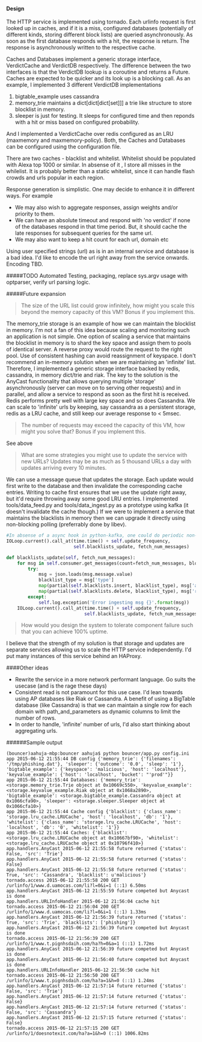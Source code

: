 #### Design
The HTTP service is implemented using tornado.
Each urlinfo request is first looked up in caches, and if it is a miss, configured databases (potentially of different kinds, storing different block lists) are
queried asynchronously. As soon as the first database responds with a hit, the response is return.
The response is asynchronously written to the respective cache.

Caches and Databases implement a generic storage interface, VerdictCache and VerdictDB respectively. The difference between the two interfaces is that the VerdictDB lookup is a coroutine and returns a Future. Caches are expected to be quicker and its look up is a blocking call. As an example, I implemented 3 different VerdictDB implementations
1. bigtable_example uses cassandra
2. memory_trie maintains a dict[dict[dict[set]]] a trie like structure to store blocklist in memory.
3. sleeper is just for testing. It sleeps for configured time and then reponds with a hit or miss based on configured probability.

And I implemented a VerdictCache over redis configured as an LRU (maxmemory and maxmemory-policy).
Both, the Caches and Databases can be configured using the configuration file.

There are two caches - blacklist and whitelist. Whitelist should be populated with Alexa top 1000 or similar. In absense of it , I store all misses in the whilelist. It is probably better than a static whitelist, since it can handle flash crowds and urls popular in each region.

Response generation is simplistic. One may decide to enhance it in different ways. For example
- We may also wish to aggregate responses, assign weights and/or priority to them.
- We can have an absolute timeout and respond with 'no verdict' if none of the databases respond in that time period. But, it should cache the late responses for subsequent queries for the same url.
- We may also want to keep a hit count for each url, domain etc

Using user specified strings (url) as is in an internal service and database is a bad idea. I'd like to encode the url right away from the service onwards. Encoding TBD.

#####TODO
Automated Testing, packaging, replace sys.argv usage with optparser, verify url parsing logic.

#####Future expansion

> The size of the URL list could grow infinitely, how might you
> scale this beyond the memory capacity of this VM? Bonus if you
> implement this.

The memory_trie storage is an example of how we can maintain the blocklist in memory. I'm not a fan of this idea because scaling and monitoring such an application is not simple.
One option of scaling a service that maintains the blocklist in memory is to shard the key space and assign them to pools of identical server. A reverse proxy would route the request to the right pool. Use of consistent hashing can avoid reassignment of keyspace. I don't recommend an in-memory solution when we are maintaining an 'infinite' list.
Therefore, I implemented a generic storage interface backed by redis, cassandra, in memory dict/trie and riak. The key to the solution is the AnyCast functionality that allows querying multiple 'storage' asynchronously (server can move on to serving other requests) and in parallel, and allow a service to respond as soon as the first hit is received. Redis performs pretty well with large key space and so does Cassandra. We can scale to 'infinite' urls by keeping, say cassandra as a persistent storage, redis as a LRU cache, and still keep our average response to < 5msec.

> The number of requests may exceed the capacity of this VM, how
> might you solve that? Bonus if you implement this.

See above

> What are some strategies you might use to update the service
> with new URLs? Updates may be as much as 5 thousand URLs a day
> with updates arriving every 10 minutes.

We can use a message queue that updates the storage. Each update would first write to the database and then invalidate the corresponding cache entries. Writing to cache first ensures that we use the update right away, but it'd require throwing away some good LRU entries. I implemented tools/data_feed.py and tools/data_ingest.py as a prototype using kafka (it doesn't invalidate the cache though.)
If we were to implement a service that maintains the blacklists in memory then we can upgrade it directly using non-blocking polling (preferrably done by libev).
```python
#In absense of a async hook in python-kafka, one could do periodic non-blocking user level polling
IOLoop.current().call_at(time.time() + self.update_frequency,
                         self.blacklists_update, fetch_num_messages)

def blacklists_update(self, fetch_num_messages):
    for msg in self.consumer.get_messages(count=fetch_num_messages, block=False):
        try:
            msg = json.loads(msg.message.value)
            blacklist_type = msg['type']
            map(partial(self.blacklists.insert, blacklist_type), msg['add'])
            map(partial(self.blacklists.delete, blacklist_type), msg['remove'])
        except:
            self.log.exception('Error ingesting msg {}'.format(msg))
    IOLoop.current().call_at(time.time() + self.update_frequency,
                             self.blacklists_update, fetch_num_messages)
```

> How would you design the system to tolerate component failure
> such that you can achieve 100% uptime.

I believe that the strength of my solution is that storage and updates are separate services allowing us to scale the HTTP service independently. I'd put many instances of this service behind an HAProxy.

####Other ideas
- Rewrite the service in a more network performant language. Go suits the usecase (and is the rage these days)
- Consistent read is not paramount for this use case. I'd lean towards using AP databases like Riak or Cassandra. A benefit of using a BigTable database (like Cassandra) is that we can maintain a single row for each domain with path_and_parameters as dynamic columns to limit the number of rows.
- In order to handle, 'infinite' number of urls, I'd also start thinking about aggregating urls.


######Sample output
```
(bouncer)aahuja-mbp:bouncer aahuja$ python bouncer/app.py config.ini
app 2015-06-12 21:55:44 DB config {'memory_trie': {'filenames': '/tmp/phishing.dat'}, 'sleeper': {'outcome': '0.0', 'sleep': '1'}, 'bigtable_example': {'keyspace': 'malicious', 'host': 'localhost'}, 'keyvalue_example': {'host': 'localhost', 'bucket': "'prod'"}}
app 2015-06-12 21:55:44 Databases: {'memory_trie': <storage.memory_trie.Trie object at 0x10669c550>, 'keyvalue_example': <storage.keyvalue_example.Riak object at 0x1068a2890>, 'bigtable_example': <storage.bigtable_example.Cassandra object at 0x1066cfa90>, 'sleeper': <storage.sleeper.Sleeper object at 0x1066cfa10>}
app 2015-06-12 21:55:44 Cache config {'blacklist': {'class_name': 'storage.lru_cache.LRUCache', 'host': 'localhost', 'db': '1'}, 'whitelist': {'class_name': 'storage.lru_cache.LRUCache', 'host': 'localhost', 'db': '0', 'whitelist': '1'}}
app 2015-06-12 21:55:44 Caches: {'blacklist': <storage.lru_cache.LRUCache object at 0x10667bf90>, 'whitelist': <storage.lru_cache.LRUCache object at 0x10796f410>}
app.handlers.AnyCast 2015-06-12 21:55:58 future returned {'status': False, 'src': 'Trie'}
app.handlers.AnyCast 2015-06-12 21:55:58 future returned {'status': False}
app.handlers.AnyCast 2015-06-12 21:55:58 future returned {'status': True, 'src': 'Cassandra', 'blacklist': u'malicious'}
tornado.access 2015-06-12 21:55:58 200 GET /urlinfo/1/www.d.uamocas.com/li?l=0&i=1 (::1) 6.50ms
app.handlers.AnyCast 2015-06-12 21:55:59 future competed but Anycast is done
app.handlers.URLInfoHandler 2015-06-12 21:56:04 cache hit
tornado.access 2015-06-12 21:56:04 200 GET /urlinfo/1/www.d.uamocas.com/li?l=0&i=1 (::1) 1.33ms
app.handlers.AnyCast 2015-06-12 21:56:39 future returned {'status': True, 'src': 'Trie', 'blacklists': ['phishing']}
app.handlers.AnyCast 2015-06-12 21:56:39 future competed but Anycast is done
tornado.access 2015-06-12 21:56:39 200 GET /urlinfo/1/www.t.pignhsdaih.com/ha?h=0&a=1 (::1) 1.72ms
app.handlers.AnyCast 2015-06-12 21:56:39 future competed but Anycast is done
app.handlers.AnyCast 2015-06-12 21:56:40 future competed but Anycast is done
app.handlers.URLInfoHandler 2015-06-12 21:56:50 cache hit
tornado.access 2015-06-12 21:56:50 200 GET /urlinfo/1/www.t.pignhsdaih.com/ha?a=1&h=0 (::1) 1.24ms
app.handlers.AnyCast 2015-06-12 21:57:14 future returned {'status': False, 'src': 'Trie'}
app.handlers.AnyCast 2015-06-12 21:57:14 future returned {'status': False}
app.handlers.AnyCast 2015-06-12 21:57:14 future returned {'status': False, 'src': 'Cassandra'}
app.handlers.AnyCast 2015-06-12 21:57:15 future returned {'status': False}
tornado.access 2015-06-12 21:57:15 200 GET /urlinfo/1/doesnotexit.com/ha?a=1&h=0 (::1) 1006.82ms
```
